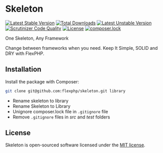 # Skeleton

[![Latest Stable Version](https://poser.pugx.org/flexphp/skeleton/v/stable)](https://packagist.org/packages/flexphp/skeleton)
[![Total Downloads](https://poser.pugx.org/flexphp/skeleton/downloads)](https://packagist.org/packages/flexphp/skeleton)
[![Latest Unstable Version](https://poser.pugx.org/flexphp/skeleton/v/unstable)](https://packagist.org/packages/flexphp/skeleton)
[![Scrutinizer Code Quality](https://scrutinizer-ci.com/g/flexphp/skeleton/badges/quality-score.png)](https://scrutinizer-ci.com/g/flexphp/skeleton)
[![License](https://poser.pugx.org/flexphp/skeleton/license)](https://packagist.org/packages/flexphp/skeleton)
[![composer.lock](https://poser.pugx.org/flexphp/skeleton/composerlock)](https://packagist.org/packages/flexphp/skeleton)

One Skeleton, Any Framework

Change between frameworks when you need. Keep It Simple, SOLID and DRY with FlexPHP.

## Installation

Install the package with Composer:

```bash
git clone git@github.com:flexphp/skeleton.git library
```

- Rename skeleton to library
- Rename Skeleton to Library
- Unignore composer.lock file in `.gitignore` file
- Remove `.gitignore` files in _src_ and _test_ folders

## License

Skeleton is open-sourced software licensed under the [MIT license](https://opensource.org/licenses/MIT).
